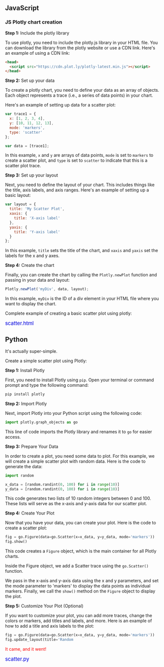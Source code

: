 ## JavaScript

<!--Teach me how to make a plotly chart in JavaScript, in a way that's easy to understand, with a code example.-->

### JS Plotly chart creation

**Step 1:** Include the plotly library

To use plotly, you need to include the plotly.js library in your HTML file. You can download the library from the plotly website or use a CDN link. Here's an example of using a CDN link:

```html
<head>
  <script src="https://cdn.plot.ly/plotly-latest.min.js"></script>
</head>
```

**Step 2:** Set up your data

To create a plotly chart, you need to define your data as an array of objects. Each object represents a trace (i.e., a series of data points) in your chart.

Here's an example of setting up data for a scatter plot:

```javascript
var trace1 = {
  x: [1, 2, 3, 4],
  y: [10, 11, 12, 13],
  mode: 'markers',
  type: 'scatter'
};

var data = [trace1];
```

In this example, `x` and `y` are arrays of data points, `mode` is set to `markers` to create a scatter plot, and `type` is set to `scatter` to indicate that this is a scatter plot trace.

**Step 3:** Set up your layout

Next, you need to define the layout of your chart. This includes things like the title, axis labels, and axis ranges. Here's an example of setting up a basic layout:

```javascript
var layout = {
  title: 'My Scatter Plot',
  xaxis: {
    title: 'X-axis label'
  },
  yaxis: {
    title: 'Y-axis label'
  }
};
```

In this example, `title` sets the title of the chart, and `xaxis` and `yaxis` set the labels for the x and y axes.

**Step 4:** Create the chart

Finally, you can create the chart by calling the `Plotly.newPlot` function and passing in your data and layout:

```javascript
Plotly.newPlot('myDiv', data, layout);
```

In this example, `myDiv` is the ID of a div element in your HTML file where you want to display the chart.

Complete example of creating a basic scatter plot using plotly:

<span style="color:#0000dd;font-size:larger;">scatter.html</span>


## Python

It's actually super-simple.

Create a simple scatter plot using Plotly:

**Step 1:** Install Plotly

First, you need to install Plotly using `pip`. Open your terminal or command prompt and type the following command:

```sh
pip install plotly
```

**Step 2:** Import Plotly

Next, import Plotly into your Python script using the following code:

```py
import plotly.graph_objects as go
```

This line of code imports the Plotly library and renames it to `go` for easier access.

**Step 3:** Prepare Your Data

In order to create a plot, you need some data to plot. For this example, we will create a simple scatter plot with random data. Here is the code to generate the data:

```py
import random

x_data = [random.randint(0, 100) for i in range(10)]
y_data = [random.randint(0, 100) for i in range(10)]
```

This code generates two lists of 10 random integers between 0 and 100. These lists will serve as the x-axis and y-axis data for our scatter plot.

**Step 4:** Create Your Plot

Now that you have your data, you can create your plot. Here is the code to create a scatter plot:

```py
fig = go.Figure(data=go.Scatter(x=x_data, y=y_data, mode='markers'))
fig.show()
```

This code creates a `Figure` object, which is the main container for all Plotly charts.

Inside the Figure object, we add a Scatter trace using the `go.Scatter()` function.

We pass in the x-axis and y-axis data using the x and y parameters, and set the mode parameter to 'markers' to display the data points as individual markers. Finally, we call the `show()` method on the `Figure` object to display the plot.

**Step 5:** Customize Your Plot (Optional)

If you want to customize your plot, you can add more traces, change the colors or markers, add titles and labels, and more. Here is an example of how to add a title and axis labels to the plot:

```py
fig = go.Figure(data=go.Scatter(x=x_data, y=y_data, mode='markers'))
fig.update_layout(title='Random
```

<span style="color:red;">It came, and it went!</span>

<span style="color:#0000dd;font-size:larger;">scatter.py</span>

<br>
